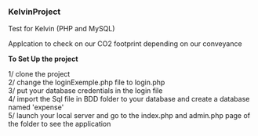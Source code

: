### KelvinProject
Test for Kelvin (PHP and MySQL)

Applcation to check on our CO2 footprint depending on our conveyance

**To Set Up the project**

1/ clone the project</br>
2/ change the loginExemple.php file to login.php</br>
3/ put your database credentials in the login file</br>
4/ import the Sql file in BDD folder to your database and create a database named 'expense'</br>
5/ launch your local server and go to the index.php and admin.php page of the folder to see the application</br>
